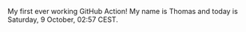 My first ever working GitHub Action!
My name is Thomas and today is Saturday, 9 October, 02:57 CEST. 
